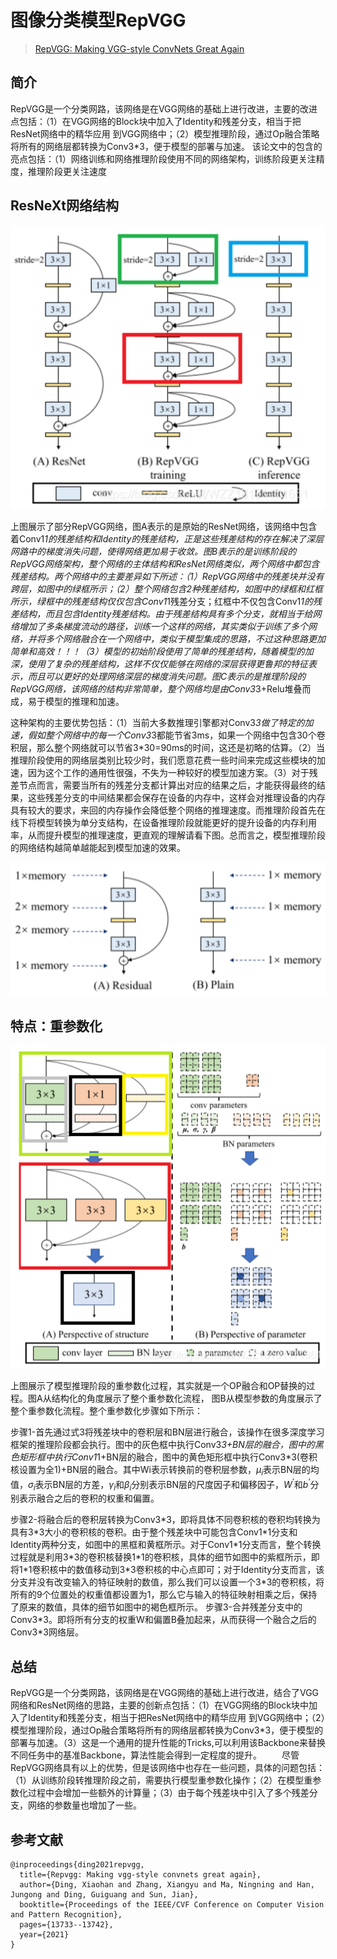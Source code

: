 # 图像分类模型RepVGG

>[RepVGG: Making VGG-style ConvNets Great Again](https://arxiv.org/pdf/2101.03697.pdf)

## 简介

RepVGG是一个分类网路，该网络是在VGG网络的基础上进行改进，主要的改进点包括：（1）在VGG网络的Block块中加入了Identity和残差分支，相当于把ResNet网络中的精华应用 到VGG网络中；（2）模型推理阶段，通过Op融合策略将所有的网络层都转换为Conv3*3，便于模型的部署与加速。 该论文中的包含的亮点包括：（1）网络训练和网络推理阶段使用不同的网络架构，训练阶段更关注精度，推理阶段更关注速度

## ResNeXt网络结构

![image](../../images/dl_library/resnext0.png)

​	上图展示了部分RepVGG网络，图A表示的是原始的ResNet网络，该网络中包含着Conv1*1的残差结构和Identity的残差结构，正是这些残差结构的存在解决了深层网路中的梯度消失问题，使得网络更加易于收敛。图B表示的是训练阶段的RepVGG网络架构，整个网络的主体结构和ResNet网络类似，两个网络中都包含残差结构。两个网络中的主要差异如下所述：（1）RepVGG网络中的残差块并没有跨层，如图中的绿框所示；（2）整个网络包含2种残差结构，如图中的绿框和红框所示，绿框中的残差结构仅仅包含Conv1*1残差分支；红框中不仅包含Conv1*1的残差结构，而且包含Identity残差结构。由于残差结构具有多个分支，就相当于给网络增加了多条梯度流动的路径，训练一个这样的网络，其实类似于训练了多个网络，并将多个网络融合在一个网络中，类似于模型集成的思路，不过这种思路更加简单和高效！！！（3）模型的初始阶段使用了简单的残差结构，随着模型的加深，使用了复杂的残差结构，这样不仅仅能够在网络的深层获得更鲁邦的特征表示，而且可以更好的处理网络深层的梯度消失问题。图C表示的是推理阶段的RepVGG网络，该网络的结构非常简单，整个网络均是由Conv3*3+Relu堆叠而成，易于模型的推理和加速。

​	这种架构的主要优势包括：（1）当前大多数推理引擎都对Conv3*3做了特定的加速，假如整个网络中的每一个Conv3*3都能节省3ms，如果一个网络中包含30个卷积层，那么整个网络就可以节省3*30=90ms的时间，这还是初略的估算。（2）当推理阶段使用的网络层类别比较少时，我们愿意花费一些时间来完成这些模块的加速，因为这个工作的通用性很强，不失为一种较好的模型加速方案。（3）对于残差节点而言，需要当所有的残差分支都计算出对应的结果之后，才能获得最终的结果，这些残差分支的中间结果都会保存在设备的内存中，这样会对推理设备的内存具有较大的要求，来回的内存操作会降低整个网络的推理速度。而推理阶段首先在线下将模型转换为单分支结构，在设备推理阶段就能更好的提升设备的内存利用率，从而提升模型的推理速度，更直观的理解请看下图。总而言之，模型推理阶段的网络结构越简单越能起到模型加速的效果。

![image](../../images/dl_library/repvgg1.png)

## 特点：重参数化

![image](../../images/dl_library/repvgg2.png)

上图展示了模型推理阶段的重参数化过程，其实就是一个OP融合和OP替换的过程。图A从结构化的角度展示了整个重参数化流程， 图B从模型参数的角度展示了整个重参数化流程。整个重参数化步骤如下所示：

步骤1-首先通过式3将残差块中的卷积层和BN层进行融合，该操作在很多深度学习框架的推理阶段都会执行。图中的灰色框中执行Conv3*3+BN层的融合，图中的黑色矩形框中执行Conv1*1+BN层的融合，图中的黄色矩形框中执行Conv3*3(卷积核设置为全1)+BN层的融合。其中Wi表示转换前的卷积层参数，$\mu_{i}$表示BN层的均值，$\sigma_{i}$表示BN层的方差，$\gamma_{i}$和$\beta_{i}$分别表示BN层的尺度因子和偏移因子，$W^{’}$和$b^{’}$分别表示融合之后的卷积的权重和偏置。

步骤2-将融合后的卷积层转换为Conv3\*3，即将具体不同卷积核的卷积均转换为具有3\*3大小的卷积核的卷积。由于整个残差块中可能包含Conv1\*1分支和Identity两种分支，如图中的黑框和黄框所示。对于Conv1\*1分支而言，整个转换过程就是利用3\*3的卷积核替换1\*1的卷积核，具体的细节如图中的紫框所示，即将1\*1卷积核中的数值移动到3\*3卷积核的中心点即可；对于Identity分支而言，该分支并没有改变输入的特征映射的数值，那么我们可以设置一个3\*3的卷积核，将所有的9个位置处的权重值都设置为1，那么它与输入的特征映射相乘之后，保持了原来的数值，具体的细节如图中的褐色框所示。
步骤3-合并残差分支中的Conv3\*3。即将所有分支的权重W和偏置B叠加起来，从而获得一个融合之后的Conv3\*3网络层。

## 总结

RepVGG是一个分类网路，该网络是在VGG网络的基础上进行改进，结合了VGG网络和ResNet网络的思路，主要的创新点包括：（1）在VGG网络的Block块中加入了Identity和残差分支，相当于把ResNet网络中的精华应用 到VGG网络中；（2）模型推理阶段，通过Op融合策略将所有的网络层都转换为Conv3*3，便于模型的部署与加速。（3）这是一个通用的提升性能的Tricks,可以利用该Backbone来替换不同任务中的基准Backbone，算法性能会得到一定程度的提升。
  尽管RepVGG网络具有以上的优势，但是该网络中也存在一些问题，具体的问题包括：（1）从训练阶段转推理阶段之前，需要执行模型重参数化操作；（2）在模型重参数化过程中会增加一些额外的计算量；（3）由于每个残差块中引入了多个残差分支，网络的参数量也增加了一些。

## 参考文献

~~~
@inproceedings{ding2021repvgg,
  title={Repvgg: Making vgg-style convnets great again},
  author={Ding, Xiaohan and Zhang, Xiangyu and Ma, Ningning and Han, Jungong and Ding, Guiguang and Sun, Jian},
  booktitle={Proceedings of the IEEE/CVF Conference on Computer Vision and Pattern Recognition},
  pages={13733--13742},
  year={2021}
}
~~~